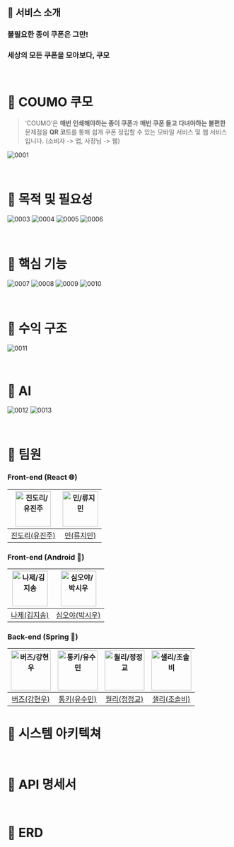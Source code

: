 ## 💜 서비스 소개

### 불필요한 종이 쿠폰은 그만!

### 세상의 모든 쿠폰을 모아보다, 쿠모

<br>

# 💜 COUMO 쿠모

> ‘COUMO’은
**매번 인쇄해야하는 종이 쿠폰**과 **매번 쿠폰 들고 다녀야하는 불편한** 문제점을
**QR 코드**를 통해 쉽게 쿠폰 정립할 수 있는 모바일 서비스 및 웹 서비스입니다. (소비자 -> 앱, 사장님 -> 웹)
> 

![0001](https://github.com/UMC-5th-Coumo/server/assets/23547185/f74329fd-bdaf-4b23-9734-e6ff68f2f6f1)

<br>

# 💜 목적 및 필요성
![0003](https://github.com/UMC-5th-Coumo/server/assets/23547185/31040644-c77f-4783-8320-2a56bab3851e)
![0004](https://github.com/UMC-5th-Coumo/server/assets/23547185/ecf8c0fc-a6e2-48fb-aed1-18fac626d56b)
![0005](https://github.com/UMC-5th-Coumo/server/assets/23547185/5981cd35-39a2-4e2e-b3e7-c92b149c302b)
![0006](https://github.com/UMC-5th-Coumo/server/assets/23547185/b90f63bd-0460-417c-b4e5-d3e7b53944d1)

<br>

# 💜 핵심 기능
![0007](https://github.com/UMC-5th-Coumo/server/assets/23547185/664f8845-3431-4343-9b5c-3c8ce2d3a49f)
![0008](https://github.com/UMC-5th-Coumo/server/assets/23547185/f3133ba0-e2d4-49c1-afad-0ac7f64d70e9)
![0009](https://github.com/UMC-5th-Coumo/server/assets/23547185/01006b46-038d-4853-8287-916d71673366)
![0010](https://github.com/UMC-5th-Coumo/server/assets/23547185/1d43b3a2-92ac-4eff-b50d-d3fbae0a5059)

<br>

# 💜 수익 구조
![0011](https://github.com/UMC-5th-Coumo/server/assets/23547185/f88f19e8-3f5f-4dfb-bbdc-dc1ddb86b90e)

<br>

# 💜 AI
![0012](https://github.com/UMC-5th-Coumo/server/assets/23547185/77c83b60-1ceb-4d55-9ab5-87b31597e798)
![0013](https://github.com/UMC-5th-Coumo/server/assets/23547185/2736b87a-a177-41c0-9f0f-a6acc98490b5)

<br>

# 💜 팀원
### Front-end (React 🌐)
| <img src="https://avatars.githubusercontent.com/u/102593738?v=4" width=80px alt="진도리/유진주"/>  | <img src="https://avatars.githubusercontent.com/u/121474189?v=4" width=80px alt="민/류지민"/>  | 
| :-----: | :-----: |
| [진도리(유진주)](https://github.com/yyypearl) | [민(류지민)](https://github.com/JIMIN1020)  | 

### Front-end (Android 🤖)
| <img src="https://avatars.githubusercontent.com/u/43240607?v=4" width=80px alt="나제/김지송"/>  | <img src="https://avatars.githubusercontent.com/u/49194469?v=4" width=80px alt="심오야/박시우"/>  | 
| :-----: | :-----: |
| [나제(김지송)](https://github.com/NaZe0320) | [심오야(박시우)](https://github.com/psw9428)  | 

### Back-end (Spring 🌱)
| <img src="https://avatars.githubusercontent.com/u/23547185?v=4" width=90px alt="버즈/강현우"/>  | <img src="https://avatars.githubusercontent.com/u/104756460?v=4" width=90px alt="통키/유수민"/>  | <img src="https://avatars.githubusercontent.com/u/150939763?v=4" width=90px alt="월리/정정교"/>  | <img src="https://avatars.githubusercontent.com/u/96732525?v=4" width=90px alt="샐리/조솔비"/>  |
| :-----: | :-----: | :-----: | :-----: |
| [버즈(강현우)](https://github.com/khwoowoo) | [통키(유수민)](https://github.com/proysm)  | [월리(정정교)](https://github.com/junggyo1020) | [샐리(조솔비)](https://github.com/chosolbee) |


# 💜 시스템 아키텍쳐 
<br>

# 💜 API 명세서 

<br>

# 💜 ERD 

